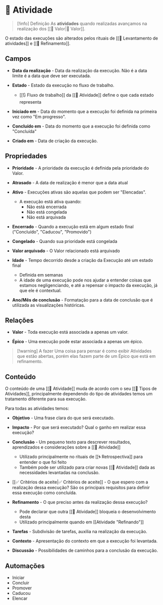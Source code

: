 # 🚧 Atividade

> [!info] Definição
> As **atividades** quando realizadas avançamos na realização dos [[🌟 Valor|🌟 Valor]].

O estado das execuções são alterados pelos rituais de [[📆 Levantamento de atividades]] e [[🔬 Refinamento]].

## Campos

- **Data da realização** - Data da realização da execução. Não é a data limite é a data que deve ser executada.

- **Estado** - Estado da execução no fluxo de trabalho.
	- [[🔃 Fluxo de trabalho]] da [[🚧 Atividade]] define o que cada estado representa

- **Iniciado em** - Data do momento que a execução foi definida na primeira vez como "Em progresso".

- **Concluído em** - Data do momento que a execução foi definida como "Concluída"

- **Criado em** - Data de criação da execução.

## Propriedades

- **Prioridade** - A prioridade da execução é definida pela prioridade do Valor. 

- **Atrasado** - A data de realização é menor que a data atual

- **Ativo** - Execuções ativas são aquelas que podem ser "Elencadas".
	- A execução está ativa quando:
		- Não está encerrada
		- Não está congelada
		- Não está arquivada

- **Encerrado** - Quando a execução está em algum estado final ("Concluído", "Caducou", "Promovido")

- **Congelado** - Quando sua prioridade está congelada

- **Valor arquivado** - O Valor relacionado está arquivado

- **Idade** - Tempo decorrido desde a criação da Execução até um estado final
	- Definida em semanas
	- A idade de uma execução pode nos ajudar a entender coisas que estamos negligenciando, e até a repensar o impacto da execução, já que ele é contextual.

- **Ano/Mês de conclusão** - Formatação para a data de conclusão que é utilizada as visualizações históricas.

## Relações

- **Valor** - Toda execução está associada a apenas um valor.

- **Épico** - Uma execução pode estar associada a apenas um épico.

> [!warning] A fazer
> Uma coisa para pensar é como exibir Atividades que estão abertas, porém elas fazem parte de um Épico que está em refinamento.

## Conteúdo

O conteúdo de uma [[🚧 Atividade]] muda de acordo com o seu [[🍱 Tipos de Atividades]], principalmente dependendo do tipo de atividades temos um tratamento diferente para sua execução.

Para todas as atividades temos:

- **Objetivo** - Uma frase clara do que será executado.

- **Impacto** - Por que será executado? Qual o ganho em realizar essa execução?

- **Conclusão** - Um pequeno texto para descrever resultados, aprendizados e considerações sobre a [[🚧 Atividade]]
	- Utilizado principalmente no rituais de [[🌀 Retrospectiva]] para entender o que foi feito
	- Também pode ser utilizado para criar novas [[🚧 Atividade]] dada as necessidades levantadas na conclusão.

- [[✅ Critérios de aceite|✅ Critérios de aceite]] - O que espero com a realização dessa execução? São os principais requisitos para definir essa execução como concluída.

- **Refinamento** - O que preciso antes da realização dessa execução?
	- Pode declarar que outra [[🚧 Atividade]] bloqueia o desenvolvimento desta
	- Utilizado principalmente quando em [[Atividade "Refinando"]]

- **Tarefas** - Subdivisão de tarefas, auxilia na realização da execução.

- **Contexto** - Apresentação do contexto em que a execução foi levantada.

- **Discussão** - Possibilidades de caminhos para a conclusão da execução.

## Automações

- Iniciar
- Concluir
- Promover
- Caducou
- Elencar